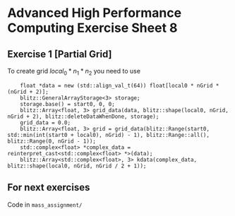 # Advanced High Performance Computing Exercise Sheet 8

## Exercise 1 [Partial Grid]
To create grid $local_0 * n_1 * n_2$ you need to use 
```
    float *data = new (std::align_val_t(64)) float[local0 * nGrid * (nGrid + 2)];
    blitz::GeneralArrayStorage<3> storage;
    storage.base() = start0, 0, 0;
    blitz::Array<float, 3> grid_data(data, blitz::shape(local0, nGrid, nGrid + 2), blitz::deleteDataWhenDone, storage);
    grid_data = 0.0;
    blitz::Array<float, 3> grid = grid_data(blitz::Range(start0, std::min(int(start0 + local0), nGrid) - 1), blitz::Range::all(), blitz::Range(0, nGrid - 1));
    std::complex<float> *complex_data = reinterpret_cast<std::complex<float> *>(data);
    blitz::Array<std::complex<float>, 3> kdata(complex_data, blitz::shape(local0, nGrid, nGrid / 2 + 1));
```
## For next exercises
Code in `mass_assignment/`

